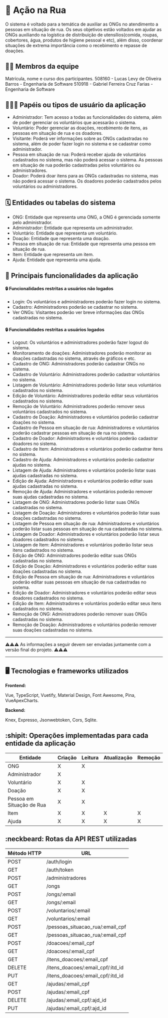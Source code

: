 # :checkered_flag: Ação na Rua

O sistema é voltado para a temática de auxiliar as ONGs no atendimento a pessoas em situação de rua. Os seus objetivos estão voltados em ajudar as ONGs auxiliando na logística de distribuição de utensílios(comida, roupas, cobertores, água, produtos de higiene pessoal e etc), além disso, coordenar situações de extrema importância como o recebimento e repasse de doações.

## :technologist: Membros da equipe

Matrícula, nome e curso dos participantes.
508160 - Lucas Levy de Oliveira Barros - Engenharia de Software
510918 - Gabriel Ferreira Cruz Farias - Engenharia de Software

## :people_holding_hands: Papéis ou tipos de usuário da aplicação

- Administrador: Tem acesso a todas as funcionalidades do sistema, além de poder gerenciar os voluntários que acessarão o sistema.
- Voluntário: Poder gerenciar as doações, recebimento de itens, as pessoas em situação de rua e os doadores.
- Visitante: Poderá ver informações sobre as ONGs cadastradas no sistema, além de poder fazer login no sistema e se cadastrar como administrador.
- Pessoa em situação de rua: Poderá receber ajuda de voluntários cadastrados no sistema, mas não poderá acessar o sistema. As pessoas em situação de rua poderão cadastradas pelos voluntários ou administradores.
- Doador: Poderá doar itens para as ONGs cadastradas no sistema, mas não poderá acessar o sistema. Os doadores poderão cadastrados pelos voluntários ou administradores.

## :spiral_calendar: Entidades ou tabelas do sistema

- ONG: Entidade que representa uma ONG, a ONG é gerenciada somente pelo administrador.
- Administrador: Entidade que representa um administrador.
- Voluntário: Entidade que representa um voluntário.
- Doação: Entidade que representa uma doação.
- Pessoa em situação de rua: Entidade que representa uma pessoa em situação de rua.
- Item: Entidade que representa um item.
- Ajuda: Entidade que representa uma ajuda.

## :triangular_flag_on_post:	 Principais funcionalidades da aplicação

#### :lock: Funcionalidades restritas a usuários não logados
- Login: Os voluntários e administradores poderão fazer login no sistema.
- Cadastro: Administradores poderão se cadastrar no sistema.
- Ver ONGs: Visitantes poderão ver breve informações das ONGs cadastradas no sistema.

#### :lock: Funcionalidades restritas a usuários logados
- Logout: Os voluntários e administradores poderão fazer logout do sistema.
- Monitoramento de doações: Administradores poderão monitorar as doações cadastradas no sistema, através de gráficos e etc.
- Cadastro de ONG: Administradores poderão cadastrar ONGs no sistema.
- Cadastro de Voluntário: Administradores poderão cadastrar voluntários no sistema.
- Listagem de Voluntário: Administradores poderão listar seus voluntários cadastrados no sistema.
- Edição de Voluntário: Administradores poderão editar seus voluntários cadastrados no sistema.
- Remoção de Voluntário: Administradores poderão remover seus voluntários cadastrados no sistema.
- Cadastro de Doação: Administradores e voluntários poderão cadastrar doações no sistema.
- Cadastro de Pessoa em situação de rua: Administradores e voluntários poderão cadastrar pessoas em situação de rua no sistema.
- Cadastro de Doador: Administradores e voluntários poderão cadastrar doadores no sistema.
- Cadastro de Item: Administradores e voluntários poderão cadastrar itens no sistema.
- Cadastro de Ajuda: Administradores e voluntários poderão cadastrar ajudas no sistema.
- Listagem de Ajuda: Administradores e voluntários poderão listar suas ajudas cadastradas no sistema.
- Edição de Ajuda: Administradores e voluntários poderão editar suas ajudas cadastradas no sistema.
- Remoção de Ajuda: Administradores e voluntários poderão remover suas ajudas cadastradas no sistema.
- Listagem de ONG: Administradores poderão listar suas ONGs cadastradas no sistema.
- Listagem de Doação: Administradores e voluntários poderão listar suas doações cadastradas no sistema.
- Listagem de Pessoa em situação de rua: Administradores e voluntários poderão listar suas pessoas em situação de rua cadastradas no sistema.
- Listagem de Doador: Administradores e voluntários poderão listar seus doadores cadastrados no sistema.
- Listagem de Item: Administradores e voluntários poderão listar seus itens cadastrados no sistema.
- Edição de ONG: Administradores poderão editar suas ONGs cadastradas no sistema.
- Edição de Doação: Administradores e voluntários poderão editar suas doações cadastradas no sistema.
- Edição de Pessoa em situação de rua: Administradores e voluntários poderão editar suas pessoas em situação de rua cadastradas no sistema.
- Edição de Doador: Administradores e voluntários poderão editar seus doadores cadastrados no sistema.
- Edição de Item: Administradores e voluntários poderão editar seus itens cadastrados no sistema.
- Remoção de ONG: Administradores poderão remover suas ONGs cadastradas no sistema.
- Remoção de Doação: Administradores e voluntários poderão remover suas doações cadastradas no sistema.

----

:warning::warning::warning: As informações a seguir devem ser enviadas juntamente com a versão final do projeto. :warning::warning::warning:


----

## :desktop_computer: Tecnologias e frameworks utilizados

**Frontend:**

Vue, TypeScript, Vuetify, Material Design, Font Awesome, Pina, VueApexCharts.

**Backend:**

Knex, Expresso, Jsonwebtoken, Cors, Sqlite.


## :shipit: Operações implementadas para cada entidade da aplicação


| Entidade| Criação | Leitura | Atualização | Remoção |
| --- | --- | --- | --- | --- |
| ONG | X |  X  |  |  |
| Administrador | X |    |   |  |
| Voluntário | X |  X  |  |  |
| Doação | X |  X  |  |  |
| Pessoa em Situação de Rua | X | X |   |  |
| Item | X |  X  | X | X |
| Ajuda | X |  X  |  X | X |

## :neckbeard: Rotas da API REST utilizadas

| Método HTTP | URL |
| --- | --- |
| POST | /auth/login|
| GET | /auth/token |
| POST | /administradores |
| GET | /ongs |
| POST | /ongs/:email |
| GET | /ongs/:email |
| POST | /voluntarios/:email |
| GET | /voluntarios/:email |
| POST | /pessoas_situacao_rua/:email_cpf |
| GET | /pessoas_situacao_rua/:email_cpf |
| POST | /doacoes/:email_cpf |
| GET | /doacoes/:email_cpf |
| GET | /itens_doacoes/:email_cpf |
| DELETE | /itens_doacoes/:email_cpf/:itd_id |
| PUT | /itens_doacoes/:email_cpf/:itd_id |
| GET | /ajudas/:email_cpf |
| POST | /ajudas/:email_cpf |
| DELETE | /ajudas/:email_cpf/:ajd_id |
| PUT | /ajudas/:email_cpf/:ajd_id |
